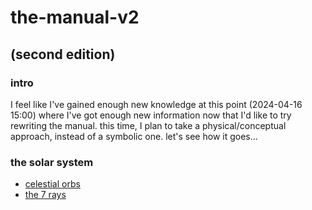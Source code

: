 # the-manual-v2
## (second edition)
### intro
I feel like I've gained enough new knowledge at this point (2024-04-16 15:00) where I've got enough new information now that I'd like to try rewriting the manual. this time, I plan to take a physical/conceptual approach, instead of a symbolic one. let's see how it goes...

### the solar system
- [celestial orbs](/celestial-orbs.md)
- [the 7 rays](/7-rays.md)
